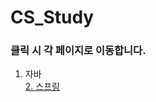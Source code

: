 # CS_Study
### 클릭 시 각 페이지로 이동합니다.
1. 자바  
[2. 스프링](https://github.com/LeeKiJong/CS_Study/blob/main/Spring/README.md)
